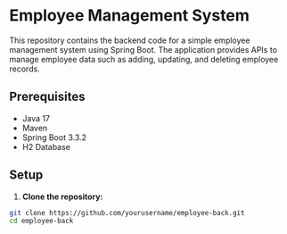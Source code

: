 # Employee Management System

This repository contains the backend code for a simple employee management system using Spring Boot. The application provides APIs to manage employee data such as adding, updating, and deleting employee records.

## Prerequisites

- Java 17
- Maven
- Spring Boot 3.3.2
- H2 Database

## Setup

1. **Clone the repository:**

```bash
git clone https://github.com/yourusername/employee-back.git
cd employee-back

